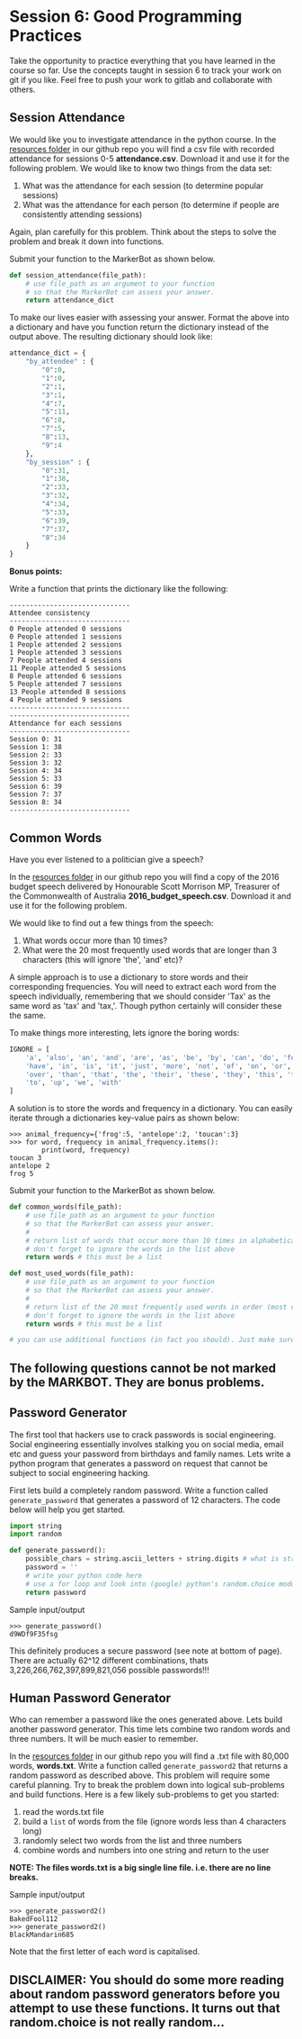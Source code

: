 # Session 6: Good Programming Practices

Take the opportunity to practice everything that you have learned in the course so far. Use the concepts taught in session 6 to track your work on git if you like. Feel free to push your work to gitlab and collaborate with others.

## Session Attendance

We would like you to investigate attendance in the python course. In the [resources folder](https://github.com/ArupAus/lunchtimepython/tree/2017/Session6/Resources) in our github repo you will find a csv file with recorded attendance for sessions 0-5 **attendance.csv**. Download it and use it for the following problem. We would like to know two things from the data set:

1. What was the attendance for each session (to determine popular sessions)
2. What was the attendance for each person (to determine if people are consistently attending sessions)

Again, plan carefully for this problem. Think about the steps to solve the problem and break it down into functions.

Submit your function to the MarkerBot as shown below.

```py
def session_attendance(file_path):
	# use file_path as an argument to your function
	# so that the MarkerBot can assess your answer.
    return attendance_dict
```

To make our lives easier with assessing your answer. Format the above into a dictionary and have you function return the dictionary instead of the output above. The resulting dictionary should look like:

```py
attendance_dict = {
	"by_attendee" : {
		"0":0,
		"1":0,
		"2":1,
		"3":1,
		"4":7,
		"5":11,
		"6":8,
		"7":5,
		"8":13,
		"9":4
	},
	"by_session" : {
		"0":31,
		"1":38,
		"2":33,
		"3":32,
		"4":34,
		"5":33,
		"6":39,
		"7":37,
		"8":34
	}
}
```

**Bonus points:**

Write a function that prints the dictionary like the following:

```
------------------------------
Attendee consistency
------------------------------
0 People attended 0 sessions
0 People attended 1 sessions
1 People attended 2 sessions
1 People attended 3 sessions
7 People attended 4 sessions
11 People attended 5 sessions
8 People attended 6 sessions
5 People attended 7 sessions
13 People attended 8 sessions
4 People attended 9 sessions
------------------------------
------------------------------
Attendance for each sessions
------------------------------
Session 0: 31
Session 1: 38
Session 2: 33
Session 3: 32
Session 4: 34
Session 5: 33
Session 6: 39
Session 7: 37
Session 8: 34
------------------------------
```

## Common Words

Have you ever listened to a politician give a speech?

In the [resources folder](https://github.com/ArupAus/lunchtimepython/tree/2017/Session6/Resources) in our github repo you will find a copy of the 2016 budget speech delivered by Honourable Scott Morrison MP, Treasurer of the Commonwealth of Australia **2016_budget_speech.csv**. Download it and use it for the following problem.

We would like to find out a few things from the speech:

1. What words occur more than 10 times?
2. What were the 20 most frequently used words that are longer than 3 characters (this will ignore 'the', 'and' etc)?

A simple approach is to use a dictionary to store words and their corresponding frequencies.
You will need to extract each word from the speech individually, remembering that we should consider 'Tax' as the same word as 'tax' and 'tax,'. Though python certainly will consider these the same.

To make things more interesting, lets ignore the boring words:

```py
IGNORE = [
    'a', 'also', 'an', 'and', 'are', 'as', 'be', 'by', 'can', 'do', 'for', 'from',
    'have', 'in', 'is', 'it', 'just', 'more', 'not', 'of', 'on', 'or', 'our',
    'over', 'than', 'that', 'the', 'their', 'these', 'they', 'this', 'those',
    'to', 'up', 'we', 'with'
]
```

A solution is to store the words and frequency in a dictionary. You can easily iterate through a dictionaries key-value pairs as shown below:

```
>>> animal_frequency={'frog':5, 'antelope':2, 'toucan':3}
>>> for word, frequency in animal_frequency.items():
		print(word, frequency)
toucan 3
antelope 2
frog 5
```

Submit your function to the MarkerBot as shown below.

```py
def common_words(file_path):
	# use file_path as an argument to your function
	# so that the MarkerBot can assess your answer.
	#
    # return list of words that occur more than 10 times in alphabetical order
	# don't forget to ignore the words in the list above
    return words # this must be a list

def most_used_words(file_path):
	# use file_path as an argument to your function
	# so that the MarkerBot can assess your answer.
	#
    # return list of the 20 most frequently used words in order (most common to least common)
	# don't forget to ignore the words in the list above
    return words # this must be a list

# you can use additional functions (in fact you should). Just make sure you submit these 
```

## The following questions cannot be not marked by the MARKBOT. They are bonus problems.

## Password Generator

The first tool that hackers use to crack passwords is social engineering. Social engineering essentially involves stalking you on social media, email etc and guess your password from birthdays and family names. Lets write a python program that generates a password on request that cannot be subject to social engineering hacking.

First lets build a completely random password. Write a function called `generate_password` that generates a password of 12 characters. The code below will help you get started.

```py
import string
import random

def generate_password():
	possible_chars = string.ascii_letters + string.digits # what is string.ascii_letters and string.digits ?
	password = ''
	# write your python code here
	# use a for loop and look into (google) python's random.choice module
	return password

```

Sample input/output
```
>>> generate_password()
d9WDf9F35fsg
```

This definitely produces a secure password (see note at bottom of page). There are actually 62^12 different combinations, thats 3,226,266,762,397,899,821,056 possible passwords!!!

## Human Password Generator

Who can remember a password like the ones generated above. Lets build another password generator. This time lets combine two random words and three numbers. It will be much easier to remember.

In the [resources folder](https://github.com/ArupAus/lunchtimepython/tree/2017/Session6/Resources) in our github repo you will find a .txt file with 80,000 words, **words.txt**. Write a function called `generate_password2` that returns a random password as described above. This problem will require some careful planning. Try to break the problem down into logical sub-problems and build functions. Here is a few likely sub-problems to get you started:

1. read the words.txt file
2. build a `list` of words from the file (ignore words less than 4 characters long)
3. randomly select two words from the list and three numbers
4. combine words and numbers into one string and return to the user

**NOTE: The files words.txt is a big single line file. i.e. there are no line breaks.**

Sample input/output
```
>>> generate_password2()
BakedFool112
>>> generate_password2()
BlackMandarin685
```

Note that the first letter of each word is capitalised.

## DISCLAIMER: You should do some more reading about random password generators before you attempt to use these functions. It turns out that random.choice is not really random...